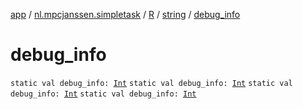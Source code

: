 [app](../../../index.md) / [nl.mpcjanssen.simpletask](../../index.md) / [R](../index.md) / [string](index.md) / [debug_info](.)

# debug_info

`static val debug_info: `[`Int`](https://kotlinlang.org/api/latest/jvm/stdlib/kotlin/-int/index.html)
`static val debug_info: `[`Int`](https://kotlinlang.org/api/latest/jvm/stdlib/kotlin/-int/index.html)
`static val debug_info: `[`Int`](https://kotlinlang.org/api/latest/jvm/stdlib/kotlin/-int/index.html)
`static val debug_info: `[`Int`](https://kotlinlang.org/api/latest/jvm/stdlib/kotlin/-int/index.html)